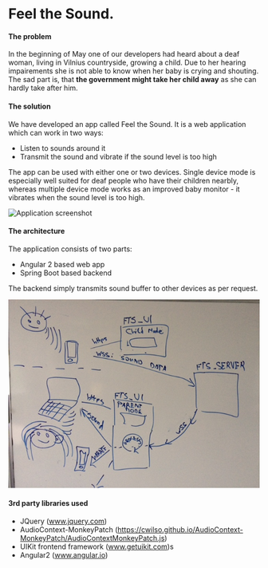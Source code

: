 # Feel the Sound.

#### The problem
In the beginning of May one of our developers had heard about a deaf woman, living in Vilnius countryside, growing a child. Due to her hearing impairements she is not able to know when her baby is crying and shouting. The sad part is, that **the government might take her child away** as she can hardly take after him.


#### The solution
We have developed an app called Feel the Sound. It is a web application which can work in two ways:
* Listen to sounds around it
* Transmit the sound and vibrate if the sound level is too high

The app can be used with either one or two devices. Single device mode is especially well suited for deaf people who have their children nearbly, whereas multiple device mode works as an improved baby monitor - it vibrates when the sound level is too high.

![Application screenshot](readme/screenshot.jpg?raw=true "Application screenshot")



#### The architecture
The application consists of two parts:
* Angular 2 based web app
* Spring Boot based backend

The backend simply transmits sound buffer to other devices as per request.

![Architecture overview](readme/architecture.jpg?raw=true "Architecture")


#### 3rd party libraries used
- JQuery (www.jquery.com)
- AudioContext-MonkeyPatch (https://cwilso.github.io/AudioContext-MonkeyPatch/AudioContextMonkeyPatch.js)
- UIKit frontend framework (www.getuikit.com)s
- Angular2 (www.angular.io)